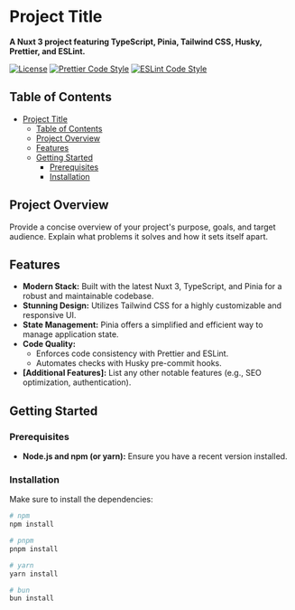 # Project Title

**A Nuxt 3 project featuring TypeScript, Pinia, Tailwind CSS, Husky, Prettier, and ESLint.**

[![License](https://img.shields.io/badge/License-MIT-yellow.svg)](https://opensource.org/licenses/MIT)
[![Prettier Code Style](https://img.shields.io/badge/code_style-prettier-ff69b4.svg)](https://github.com/prettier/prettier)
[![ESLint Code Style](https://img.shields.io/badge/ESLint-enabled-4B32C3.svg)](.github/workflows/eslint.yml)

## Table of Contents

- [Project Title](#project-title)
  - [Table of Contents](#table-of-contents)
  - [Project Overview](#project-overview)
  - [Features](#features)
  - [Getting Started](#getting-started)
    - [Prerequisites](#prerequisites)
    - [Installation](#installation)

## Project Overview

Provide a concise overview of your project's purpose, goals, and target audience. Explain what problems it solves and how it sets itself apart.

## Features

- **Modern Stack:** Built with the latest Nuxt 3, TypeScript, and Pinia for a robust and maintainable codebase.
- **Stunning Design:** Utilizes Tailwind CSS for a highly customizable and responsive UI.
- **State Management:** Pinia offers a simplified and efficient way to manage application state.
- **Code Quality:**
  - Enforces code consistency with Prettier and ESLint.
  - Automates checks with Husky pre-commit hooks.
- **[Additional Features]:** List any other notable features (e.g., SEO optimization, authentication).

## Getting Started

### Prerequisites

- **Node.js and npm (or yarn):** Ensure you have a recent version installed.

### Installation

Make sure to install the dependencies:

```bash
# npm
npm install

# pnpm
pnpm install

# yarn
yarn install

# bun
bun install
```
